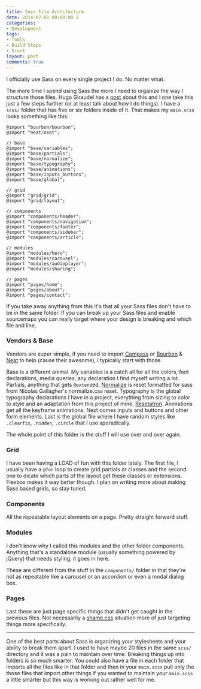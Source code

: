 ```yaml
---
title: Sass File Architecture
date: 2014-07-01 00:00:00 Z
categories:
- Development
tags:
- Tools
- Build Steps
- Grunt
layout: post
comments: true
---
```


I officially use Sass on every single project I do. No matter what.

The more time I spend using Sass the more I need to organize the way I structure those files. Hugo Giraudel has a [post](http://www.sitepoint.com/architecture-sass-project/) about this and I one take this just a few steps further (or at least talk about how I do things). I have a `scss/` folder that has five or six folders inside of it. That makes my `main.scss` looks something like this:

<pre><code class="language-scss">@import "bourbon/bourbon";
@import "neat/neat";

// base
@import "base/variables";
@import "base/partials";
@import "base/normalize";
@import "base/typography";
@import "base/animations";
@import "base/inputs_buttons";
@import "base/global";

// grid
@import "grid/grid";
@import "grid/layout";

// components
@import "components/header";
@import "components/navigation";
@import "components/footer";
@import "components/sidebar";
@import "components/article";

// modules
@import "modules/hero";
@import "modules/carousel";
@import "modules/audioplayer";
@import "modules/sharing";

// pages
@import "pages/home";
@import "pages/about";
@import "pages/contact";
</code></pre>

If you take away anything from this it's that all your Sass files don't have to be in the same folder. If you can break up your Sass files and enable sourcemaps you can really target where your design is breaking and which file and line.

### Vendors &amp; Base
Vendors are super simple, if you need to import [Compass](http://compass-style.org/) or [Bourbon](http://bourbon.io/) & [Neat](http://neat.bourbon.io/) to help (cause their awesome), I typically start with those.

Base is a different animal. My variables is a catch all for all the colors, font declarations, media queries, any declaration I find myself writing a lot. Partials, anything that gets `@extend`ed. [Normalize](https://github.com/kristerkari/normalize.scss/) is reset formatted for sass from Nicolas Gallagher's normalize.css reset. Typography is the global typography declarations I have in a project, everything from sizing to color to style and an adaptation from this project of mine, [Resetatron](https://github.com/charlespeters/Resetatron). Animations get all the keyframe animations. Next comes inputs and buttons and other form elements. Last is the global file where I have random styles like `.clearfix`, `.hidden`, `.circle` that I use sporadically.

The whole point of this folder is the stuff I will use over and over again.

### Grid
I have been having a LOAD of fun with this folder lately. The first file, I usually have a `@for` loop to create grid partials or classes and the second one to dicate which parts of the layout get these classes or extensions. Flexbox makes it way better though. I plan on writing more about making Sass based grids, so stay tuned.

### Components
All the repeatable layout elements on a page. Pretty straight forward stuff.

### Modules
I don't know why I called this modules and the other folder components. Anything that's a standalone module (usually something powered by jQuery) that needs styling, it goes in here.

These are different from the stuff in the `components/` folder in that they're not as repeatable like a carousel or an accordion or even a modal dialog box.

### Pages
Last these are just page specific things that didn't get caught in the previous files. Not necessarily a [shame.css](http://csswizardry.com/2013/04/shame-css/) situation more of just targeting things more specifically.

---

One of the best parts about Sass is organizing your stylesheets and your ability to break them apart. I used to have maybe 20 files in the same `scss/` directory and it was a pain to maintain over time. Breaking things up into folders is so much smarter. You could also have a file in each folder that imports all the files like in that folder and then in your `main.scss` pull only the those files that import other things if you wanted to maintain your `main.scss` a little smarter but this way is working out rather well for me.
